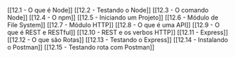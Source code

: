 [[12.1 - O que é Node]]
[[12.2 - Testando o Node]]
[[12.3 - O comando Node]]
[[12.4 - O npm]]
[[12.5 - Iniciando um Projeto]]
[[12.6 - Módulo de File System]]
[[12.7 - Módulo HTTP]]
[[12.8 - O que é uma API]]
[[12.9 - O que é REST e RESTful]]
[[12.10 - REST e os verbos HTTP]]
[[12.11 - Express]]
[[12.12 - O que são Rotas]]
[[12.13 - Testando o Express]]
[[12.14 - Instalando o Postman]]
[[12.15 - Testando rota com Postman]]

